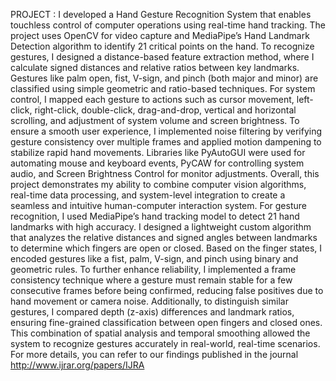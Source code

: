 PROJECT : I developed a Hand Gesture Recognition System that enables touchless control of computer operations using real-time hand tracking. The project uses OpenCV for video capture and MediaPipe’s Hand Landmark Detection algorithm to identify 21 critical points on the hand. To recognize gestures, I designed a distance-based feature extraction method, where I calculate signed distances and relative ratios between key landmarks. Gestures like palm open, fist, V-sign, and pinch (both major and minor) are classified using simple geometric and ratio-based techniques. For system control, I mapped each gesture to actions such as cursor movement, left-click, right-click, double-click, drag-and-drop, vertical and horizontal scrolling, and adjustment of system volume and screen brightness. To ensure a smooth user experience, I implemented noise filtering by verifying gesture consistency over multiple frames and applied motion dampening to stabilize rapid hand movements. Libraries like PyAutoGUI were used for automating mouse and keyboard events, PyCAW for controlling system audio, and Screen Brightness Control for monitor adjustments. Overall, this project demonstrates my ability to combine computer vision algorithms, real-time data processing, and system-level integration to create a seamless and intuitive human-computer interaction system. For gesture recognition, I used MediaPipe’s hand tracking model to detect 21 hand landmarks with high accuracy. I designed a lightweight custom algorithm that analyzes the relative distances and signed angles between landmarks to determine which fingers are open or closed. Based on the finger states, I encoded gestures like a fist, palm, V-sign, and pinch using binary and geometric rules. To further enhance reliability, I implemented a frame consistency technique where a gesture must remain stable for a few consecutive frames before being confirmed, reducing false positives due to hand movement or camera noise. Additionally, to distinguish similar gestures, I compared depth (z-axis) differences and landmark ratios, ensuring fine-grained classification between open fingers and closed ones. This combination of spatial analysis and temporal smoothing allowed the system to recognize gestures accurately in real-world, real-time scenarios. For more details, you can refer to our findings published in the journal  http://www.ijrar.org/papers/IJRA 
